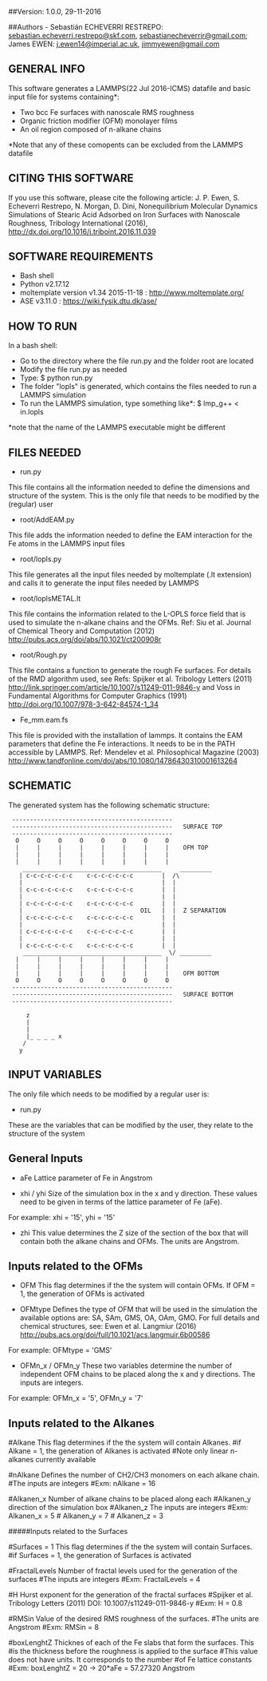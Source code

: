 ##Version: 1.0.0, 29-11-2016

##Authors - Sebastián ECHEVERRI RESTREPO: sebastian.echeverri.restrepo@skf.com, sebastianecheverrir@gmail.com; James EWEN: j.ewen14@imperial.ac.uk, jimmyewen@gmail.com

## GENERAL INFO 

This software generates a LAMMPS(22 Jul 2016-ICMS) datafile and basic input file for systems containing*:
 
 - Two bcc Fe surfaces with nanoscale RMS roughness
 - Organic friction modifier (OFM) monolayer films
 - An oil region composed of n-alkane chains
 
*Note that any of these comopents can be excluded from the LAMMPS datafile
 
## CITING THIS SOFTWARE
If you use this software, please cite the following article: J. P. Ewen, S. Echeverri Restrepo, N. Morgan, D. Dini, Nonequilibrium Molecular Dynamics Simulations of Stearic Acid Adsorbed on Iron Surfaces with Nanoscale Roughness, Tribology International (2016), http://dx.doi.org/10.1016/j.triboint.2016.11.039

## SOFTWARE REQUIREMENTS
 - Bash shell
 - Python v2.17.12 
 - moltemplate version v1.34 2015-11-18 : http://www.moltemplate.org/
 - ASE v3.11.0 : https://wiki.fysik.dtu.dk/ase/

## HOW TO RUN
In a bash shell:
 - Go to the directory where the file run.py and the folder root are located
 - Modify the file run.py as needed
 - Type:
   $ python run.py
 - The folder "lopls" is generated, which contains the files needed to run a LAMMPS simulation
 - To run the LAMMPS simulation, type something like*:
   $ lmp_g++ < in.lopls
   
*note that the name of the LAMMPS executable might be different

## FILES NEEDED

 - run.py

This file contains all the information needed to define the dimensions and structure of the system. This is the only file that needs to be modified by the (regular) user
    
 - root/AddEAM.py

This file adds the information needed to define the EAM interaction for the Fe atoms in the LAMMPS input files

 - root/lopls.py

This file generates all the input files needed by moltemplate (.lt extension) and calls it to generate the input files needed by LAMMPS
    
 - root/loplsMETAL.lt

This file contains the information related to the L-OPLS force field that is used to simulate the n-alkane chains and the OFMs. Ref: Siu et al. Journal of Chemical Theory and Computation (2012) http://pubs.acs.org/doi/abs/10.1021/ct200908r

 - root/Rough.py

This file contains a function to generate the rough Fe surfaces. For details of the RMD algorithm used, see Refs: Spijker et al. Tribology Letters (2011) http://link.springer.com/article/10.1007/s11249-011-9846-y and Voss in Fundamental Algorithms for Computer Graphics (1991) http://doi.org/10.1007/978-3-642-84574-1_34
  
 - Fe_mm.eam.fs
 
This file is provided with the installation of lammps. It contains the EAM parameters that define the Fe interactions. It needs to be in the PATH accessible by LAMMPS. Ref: Mendelev et al. Philosophical Magazine (2003) http://www.tandfonline.com/doi/abs/10.1080/14786430310001613264

## SCHEMATIC

The generated system has the following schematic structure: 
 
     ---------------------------------------------
     ---------------------------------------------	 SURFACE TOP
     ---------------------------------------------
      O     O     O     O     O     O     O     O
      |     |     |     |     |     |     |     |    OFM TOP
      |     |     |     |     |     |     |     |
      |     |     |     |     |     |     |     |    
        _______________________________________     _________
       | c-c-c-c-c-c-c    c-c-c-c-c-c-c        |  /\
       |                                       |  |
       | c-c-c-c-c-c-c    c-c-c-c-c-c-c        |  |
       |                                       |  |
       | c-c-c-c-c-c-c    c-c-c-c-c-c-c        |  |
       |                                 OIL   |  |  Z SEPARATION
       | c-c-c-c-c-c-c    c-c-c-c-c-c-c        |  |
       |                                       |  |
       | c-c-c-c-c-c-c    c-c-c-c-c-c-c        |  |
       |                                       |  |
       | c-c-c-c-c-c-c    c-c-c-c-c-c-c        |  |
        _______________________________________  \/ _________
      |     |     |     |     |     |     |     |
      |     |     |     |     |     |     |     |
      |     |     |     |     |     |     |     |    OFM BOTTOM
      O     O     O     O     O     O     O     O
     ---------------------------------------------
     ---------------------------------------------   SURFACE BOTTOM
     ---------------------------------------------

         z
         |
         |
         |_ _ _ _ x
        /
       y   

## INPUT VARIABLES

The only file which needs to be modified by a regular user is:

 - run.py

These are the variables that can be modified by the user, they relate to the structure of the system

## General Inputs

 - aFe		Lattice parameter of Fe in Angstrom

 - xhi / yhi 	Size of the simulation box in the x and y direction. These values need to be given in terms of the lattice parameter of Fe (aFe).
 
For example: xhi = '15', yhi = '15'

 - zhi 	 	This value determines the Z size of the section of the box that will contain both the alkane chains and OFMs. The units are Angstrom.

## Inputs related to the OFMs

 - OFM 		This flag determines if the the system will contain OFMs. If OFM = 1, the generation of OFMs is activated

 - OFMtype 	Defines the type of OFM that will be used in the simulation the available options are: SA, SAm, GMS, OA, OAm, GMO. For full details and chemical structures, see: Ewen et al. Langmiur (2016) http://pubs.acs.org/doi/full/10.1021/acs.langmuir.6b00586
 
For example: OFMtype = 'GMS'
      
 - OFMn_x / OFMn_y	These two variables determine the number of independent OFM chains to be placed along the x and y directions. The inputs are integers.

For example: OFMn_x = '5', OFMn_y = '7'

## Inputs related to the Alkanes

#Alkane 		This flag determines if the the system will contain Alkanes.
		  #if Alkane = 1, the generation of Alkanes is activated
      #Note only linear n-alkanes currently available

#nAlkane		Defines the number of CH2/CH3 monomers on each alkane chain.
		  #The inputs are integers
		  #Exm: 	nAlkane = 16

#Alkanen_x 	Number of alkane chains to be placed along each 
#Alkanen_y	  direction of the simulation box
#Alkanen_z	  The inputs are integers
		  #Exm: 	Alkanen_x = 5
			#	      Alkanen_y = 7
			#	      Alkanen_z = 3

#####Inputs related to the Surfaces

#Surfaces = 1	This flag determines if the the system will contain Surfaces.
		  #if Surfaces = 1, the generation of Surfaces is activated

#FractalLevels 	Number of fractal levels used for the generation of the surfaces
		  #The inputs are integers
      #Exm: 	FractalLevels = 4
      
#H 		Hurst exponent for the generation of the fractal surfaces
      #Spijker et al. Tribology Letters (2011) DOI: 10.1007/s11249-011-9846-y
      #Exm: 	H = 0.8

#RMSin 		Value of the desired RMS roughness of the surfaces.
		  #The units are Angstrom
      #Exm: 	RMSin = 8

#boxLenghtZ	Thicknes of each of the Fe slabs that form the surfaces. This 
		  #is the thickness before the roughness is applied to the surface
		  #This value does not have units. It corresponds to the number 
		  #of Fe lattice constants
		  #Exm: boxLenghtZ = 20 -> 20*aFe = 57.27320 Angstrom
